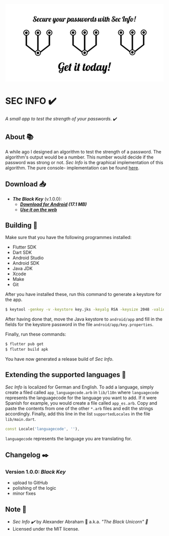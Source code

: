 <p align="center">
 <img src="assets/images/banner.png"/>
</p>

# SEC INFO :heavy_check_mark:

*A small app to test the strength of your passwords.* :heavy_check_mark:

## About :books:

A while ago I designed an algorithm to test the strength of a password. The algorithm's output would be a number. This number would decide if the password was strong or not. *Sec Info* is the graphical implementation of this algorithm. The pure console- implementation can be found [here](https://github.com/iamtheblackunicorn/securitycheck).

## Download :inbox_tray:

- ***The Black Key*** (v.1.0.0):
  - ***[Download for Android](https://github.com/iamtheblackunicorn/secinfo/releases/download/v.1.0.0/SecInfo-v1.0.0-BlackKey-Release.apk) (17.1 MB)***
  - ***[Use it on the web](https://blckunicorn.art/iamtheblackunicorn/buildArtefacts/secinfo/#/)***

## Building :hammer:

Make sure that you have the following programmes installed:

- Flutter SDK
- Dart SDK
- Android Studio
- Android SDK
- Java JDK
- Xcode
- Make
- Git

After you have installed these, run this command to generate a keystore for the app.

```bash
$ keytool -genkey -v -keystore key.jks -keyalg RSA -keysize 2048 -validity 10000 -alias key
```

After having done that, move the Java keystore to `android/app` and fill in the fields for the keystore password in the file `android/app/key.properties`.

Finally, run these commands:

```bash
$ flutter pub get
$ flutter build apk
```

You have now generated a release build of *Sec Info*.

## Extending the supported languages :book:

*Sec Info* is localized for German and English. To add a language, simply create a filed called `app_languagecode.arb` in `lib/l10n` where `languagecode` represents the languagecode for the language you want to add. If it were Spanish for example, you would create a file called `app_es.arb`.
Copy and paste the contents from one of the other `*.arb` files and edit the strings accordingly.
Finally, add this line in the list `supportedLocales` in the file `lib/main.dart`.

```dart
const Locale('languagecode', ''),
```

`languagecode` represents the language you are translating for.

## Changelog :black_nib:

### Version 1.0.0: ***Black Key***

- upload to GitHub
- polishing of the logic
- minor fixes

## Note :scroll:

- *Sec Info :heavy_check_mark:* by Alexander Abraham :black_heart: a.k.a. *"The Black Unicorn" :unicorn:*
- Licensed under the MIT license.
